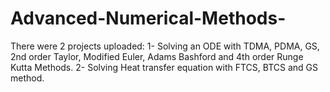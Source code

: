 # Advanced-Numerical-Methods-
There were 2 projects uploaded:
1-	Solving an ODE with TDMA, PDMA, GS, 2nd order Taylor, Modified Euler, Adams Bashford and 4th order Runge Kutta Methods.
2-	Solving Heat transfer equation with FTCS, BTCS and GS method.

